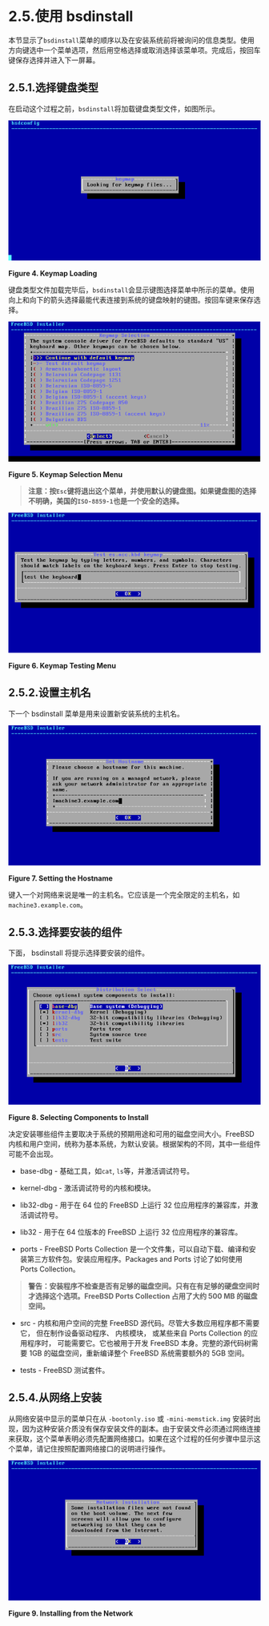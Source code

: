 # 2.5.使用 bsdinstall

本节显示了`bsdinstall`菜单的顺序以及在安装系统前将被询问的信息类型。使用方向键选中一个菜单选项，然后用空格选择或取消选择该菜单项。完成后，按回车键保存选择并进入下一屏幕。

## 2.5.1.选择键盘类型

在启动这个过程之前，`bsdinstall`将加载键盘类型文件，如图所示。

![](../.gitbook/assets/4.png)

**Figure 4. Keymap Loading**

键盘类型文件加载完毕后，`bsdinstall`会显示键图选择菜单中所示的菜单。使用向上和向下的箭头选择最能代表连接到系统的键盘映射的键图。按回车键来保存选择。

![](../.gitbook/assets/5.png)

**Figure 5. Keymap Selection Menu**

>**注意：按`Esc`键将退出这个菜单，并使用默认的键盘图。如果键盘图的选择不明确，美国的`ISO-8859-1`也是一个安全的选择。**

![](../.gitbook/assets/6.png)

**Figure 6. Keymap Testing Menu**

## 2.5.2.设置主机名

下一个 bsdinstall 菜单是用来设置新安装系统的主机名。

![](../.gitbook/assets/7.png)

**Figure 7. Setting the Hostname**

键入一个对网络来说是唯一的主机名。它应该是一个完全限定的主机名，如`machine3.example.com`。
 
## 2.5.3.选择要安装的组件

下面， bsdinstall 将提示选择要安装的组件。

![](../.gitbook/assets/8.png)

**Figure 8. Selecting Components to Install**

决定安装哪些组件主要取决于系统的预期用途和可用的磁盘空间大小。FreeBSD 内核和用户空间，统称为基本系统，为默认安装。根据架构的不同，其中一些组件可能不会出现。

- base-dbg - 基础工具，如`cat`, `ls`等，并激活调试符号。

- kernel-dbg - 激活调试符号的内核和模块。

- lib32-dbg - 用于在 64 位的 FreeBSD 上运行 32 位应用程序的兼容库，并激活调试符号。

- lib32 - 用于在 64 位版本的 FreeBSD 上运行 32 位应用程序的兼容库。

- ports - FreeBSD Ports Collection 是一个文件集，可以自动下载、编译和安装第三方软件包。安装应用程序。Packages and Ports 讨论了如何使用 Ports Collection。

>**警告：安装程序不检查是否有足够的磁盘空间。只有在有足够的硬盘空间时才选择这个选项。FreeBSD Ports Collection 占用了大约 500 MB 的磁盘空间。**

- src - 内核和用户空间的完整 FreeBSD 源代码。尽管大多数应用程序都不需要它， 但在制作设备驱动程序、 内核模块， 或某些来自 Ports Collection 的应用程序时， 可能需要它。它也被用于开发 FreeBSD 本身。完整的源代码树需要 1GB 的磁盘空间，重新编译整个 FreeBSD 系统需要额外的 5GB 空间。

- tests - FreeBSD 测试套件。

## 2.5.4.从网络上安装

从网络安装中显示的菜单只在从 `-bootonly.iso` 或 `-mini-memstick.img` 安装时出现，因为这种安装介质没有保存安装文件的副本。由于安装文件必须通过网络连接来获取，这个菜单表明必须先配置网络接口。如果在这个过程的任何步骤中显示这个菜单，请记住按照配置网络接口的说明进行操作。

![](../.gitbook/assets/9.png)

**Figure 9. Installing from the Network**
